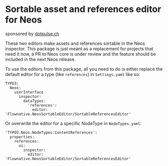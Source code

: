 # Sortable asset and references editor for Neos

sponsored by [dotpulse.ch](http://dotpulse.ch)

These two editors make assets and references sortable in the Neos inspector.
This package is just meant as a replacement for projects that need it now, a PR to Neos core is under review and
the feature should be included in the next Neos release.

To use the editors from this package, all you need to do is either replace the default editor for a type
(like `references`) in `Settings.yaml` like so:

    TYPO3:
      Neos:
        userInterface
          inspector:
            dataTypes:
              'references':
                editor: 'Flownative.NeosSortableEditor/SortableReferencesEditor'
                
Or overwrite the editor for a specific NodeType in `NodeTypes.yaml`:

    'TYPO3.Neos.NodeTypes:ContentReferences':
      properties:
        references:
          ui:
            inspector:
              editor: 'Flownative.NeosSortableEditor/SortableReferencesEditor'
